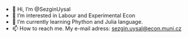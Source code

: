 - 👋 Hi, I’m @SezginUysal
- 👀 I’m interested in Labour and Experimental Econ 
- 🌱 I’m currently learning Phython and Julia language.
- 📫 How to reach me. My e-mail adress: sezgin.uysal@econ.muni.cz

<!---
SezginUysal/SezginUysal is a ✨ special ✨ repository because its `README.md` (this file) appears on your GitHub profile.
You can click the Preview link to take a look at your changes.
--->
